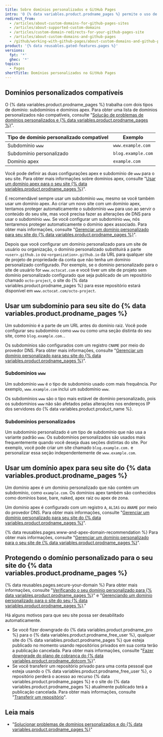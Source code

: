 ```yaml
---
title: Sobre domínios personalizados e GitHub Pages
intro: 'O {% data variables.product.prodname_pages %} permite o uso de domínios personalizados, ou a alteração da raiz do URL do seu site do padrão, como ''octocat.github.io'', para qualquer domínio que você possua.'
redirect_from:
  - /articles/about-custom-domains-for-github-pages-sites
  - /articles/about-supported-custom-domains
  - /articles/custom-domain-redirects-for-your-github-pages-site
  - /articles/about-custom-domains-and-github-pages
  - /github/working-with-github-pages/about-custom-domains-and-github-pages
product: '{% data reusables.gated-features.pages %}'
versions:
  fpt: '*'
  ghec: '*'
topics:
  - Pages
shortTitle: Domínios personalizados no GitHub Pages
---
```


## Domínios personalizados compatíveis

O {% data variables.product.prodname_pages %} trabalha com dois tipos de domínio: subdomínios e domínios apex. Para obter uma lista de domínios personalizados não compatíveis, consulte "[Solução de problemas de domínios personalizados e {% data variables.product.prodname_pages %}](/articles/troubleshooting-custom-domains-and-github-pages/#custom-domain-names-that-are-unsupported)".

| Tipo de domínio personalizado compatível | Exemplo            |
| ---------------------------------------- | ------------------ |
| Subdomínio `www`                         | `www.example.com`  |
| Subdomínio personalizado                 | `blog.example.com` |
| Domínio apex                             | `example.com`      |

Você pode definir as duas configurações apex e subdomínio de `www` para o seu site. Para obter mais informações sobre domínios apex, consulte "[Usar um domínio apex para o seu site {% data variables.product.prodname_pages %}](#using-an-apex-domain-for-your-github-pages-site)".

É recomendável sempre usar um subdomínio `www`, mesmo se você também usar um domínio apex. Ao criar um novo site com um domínio apex, tentamos proteger automaticamente o subdomínio `www` para uso ao servir o conteúdo do seu site, mas você precisa fazer as alterações de DNS para usar o subdomínio `www`. Se você configurar um subdomínio `www`, nós tentaremos proteger automaticamente o domínio apex associado. Para obter mais informações, consulte "[Gerenciar um domínio personalizado para seu site do {% data variables.product.prodname_pages %}](/articles/managing-a-custom-domain-for-your-github-pages-site)".

Depois que você configurar um domínio personalizado para um site de usuário ou organização, o domínio personalizado substituirá a parte `<user>.github.io` ou `<organization>.github.io` da URL para qualquer site de projeto de propriedade da conta que não tenha um domínio personalizado configurado. Por exemplo, se o domínio personalizado para o site de usuário for `www.octocat.com` e você tiver um site de projeto sem domínio personalizado configurado que seja publicado de um repositório chamado `octo-project`, o site do {% data variables.product.prodname_pages %} para esse repositório estará disponível em `www.octocat.com/octo-project`.

## Usar um subdomínio para seu site do {% data variables.product.prodname_pages %}

Um subdomínio é a parte de um URL antes do domínio raiz. Você pode configurar seu subdomínio como `www` ou como uma seção distinta do seu site, como `blog.example.com.`.

Os subdomínios são configurados com um registro `CNAME` por meio do provedor DNS. Para obter mais informações, consulte "[Gerenciar um domínio personalizado para seu site do {% data variables.product.prodname_pages %}](/articles/managing-a-custom-domain-for-your-github-pages-site#configuring-a-subdomain)".

### Subdomínios `www`

Um subdomínio `www` é o tipo de subdomínio usado com mais frequência. Por exemplo, `www.example.com` inclui um subdomínio `www`.

Os subdomínios `www` são o tipo mais estável de domínio personalizado, pois os subdomínios `www` não são afetados pelas alterações nos endereços IP dos servidores do {% data variables.product.product_name %}.

### Subdomínios personalizados

Um subdomínio personalizado é um tipo de subdomínio que não usa a variante padrão `www`. Os subdomínios personalizados são usados mais frequentemente quando você deseja duas seções distintas do site. Por exemplo, você pode criar um site chamado `blog.example.com.` e personalizar essa seção independentemente de `www.example.com`.

## Usar um domínio apex para seu site do {% data variables.product.prodname_pages %}

Um domínio apex é um domínio personalizado que não contém um subdomínio, como `example.com`. Os domínios apex também são conhecidos como domínios base, bare, naked, apex raiz ou apex de zona.

Um domínio apex é configurado com um registro `A`, `ALIAS` ou `ANAME` por meio do provedor DNS. Para obter mais informações, consulte "[Gerenciar um domínio personalizado para seu site do {% data variables.product.prodname_pages %}](/articles/managing-a-custom-domain-for-your-github-pages-site#configuring-an-apex-domain)".

{% data reusables.pages.www-and-apex-domain-recommendation %} Para obter mais informações, consulte "[Gerenciar um domínio personalizado para o seu site de {% data variables.product.prodname_pages %}](/github/working-with-github-pages/managing-a-custom-domain-for-your-github-pages-site/#configuring-a-subdomain)".

## Protegendo o domínio personalizado para o seu site do {% data variables.product.prodname_pages %}

{% data reusables.pages.secure-your-domain %} Para obter mais informações, consulte "[Verificando o seu domínio personalizado para {% data variables.product.prodname_pages %}](/pages/configuring-a-custom-domain-for-your-github-pages-site/verifying-your-custom-domain-for-github-pages)" e "[Gerenciando um domínio personalizado para o site do seu {% data variables.product.prodname_pages %}](/articles/managing-a-custom-domain-for-your-github-pages-site)."

Há alguns motivos para que seu site possa ser desabilitado automaticamente.

- Se você fizer downgrade do {% data variables.product.prodname_pro %} para o {% data variables.product.prodname_free_user %}, qualquer site do {% data variables.product.prodname_pages %} que esteja publicado no momento usando repositórios privados em sua conta terão a publicação cancelada. Para obter mais informações, consulte "[Fazer downgrade do plano de cobrança do {% data variables.product.prodname_dotcom %}](/articles/downgrading-your-github-billing-plan)".
- Se você transferir um repositório privado para uma conta pessoal que esteja usando o {% data variables.product.prodname_free_user %}, o repositório perderá o acesso ao recurso {% data variables.product.prodname_pages %} e o site do {% data variables.product.prodname_pages %} atualmente publicado terá a publicação cancelada. Para obter mais informações, consulte "[Transferir um repositório](/articles/transferring-a-repository)".

## Leia mais

- "[Solucionar problemas de domínios personalizados e do {% data variables.product.prodname_pages %}](/articles/troubleshooting-custom-domains-and-github-pages)"
